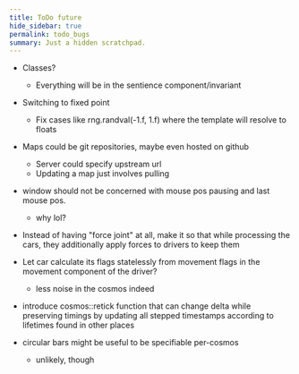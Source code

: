 ```yaml
---
title: ToDo future
hide_sidebar: true
permalink: todo_bugs
summary: Just a hidden scratchpad.
---
```


- Classes?
	- Everything will be in the sentience component/invariant

- Switching to fixed point
	- Fix cases like rng.randval(-1.f, 1.f) where the template will resolve to floats
- Maps could be git repositories, maybe even hosted on github
	- Server could specify upstream url
	- Updating a map just involves pulling

- window should not be concerned with mouse pos pausing and last mouse pos.
	- why lol?

- Instead of having "force joint" at all, make it so that while processing the cars, they additionally apply forces to drivers to keep them
- Let car calculate its flags statelessly from movement flags in the movement component of the driver?
	- less noise in the cosmos indeed

- introduce cosmos::retick function that can change delta while preserving timings by updating all stepped timestamps according to lifetimes found in other places

- circular bars might be useful to be specifiable per-cosmos
	- unlikely, though
